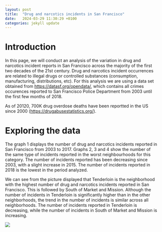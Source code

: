 ```yaml
---
layout: post
title:  "Drug and narcotics incidents in San Francisco"
date:   2024-03-29 11:30:29 +0100
categories: jekyll update
---
```


# Introduction

In this page, we will conduct an analysis of the variation in drug and narcotics incident reports in San Francisco across the majority of the first two decades of the 21st century. 
Drug and narcotics incident occurrences are related to illegal drugs or controlled substances (consumption, manufacturing, distributions, etc). For this analysis we are using a data set obtained from https://datasf.org/opendata/, which contains all crimes occurences reported to San Francisco Police Department from 2003 until the first few months of 2018.

As of 20120, 700K drug overdose deaths have been reportted in the US since 2000 (https://drugabusestatistics.org/).


# Exploring the data

The graph 1 displays the number of drug and narcotics incidents reported in San Francisco from 2003 to 2017. Graphs 2, 3 and 4 show the number of the same type of incidents reported in the worst neighbourhoods for this category. The number of incidents reported has been decreasing since 2003, with a slight increase in 2015. The number of incidents reported in 2018 is the lowest in the period analyzed.

We can see from the picture displayed that Tenderloin is the neighborhood with the highest number of drug and narcotics incidents reported in San Francisco. This is followed by South of Market and Mission. Although the number of incidents in Tenderloin is significantly higher than in the other neighborhoods, the trend in the number of incidents is similar across all neighborhoods. The number of incidents reported in Tenderloin is decreasing, while the number of incidents in South of Market and Mission is increasing.

<img src="{{site.url}}/imgs/barplot_drugs_districts.png" style="display: block; margin: auto;" />
